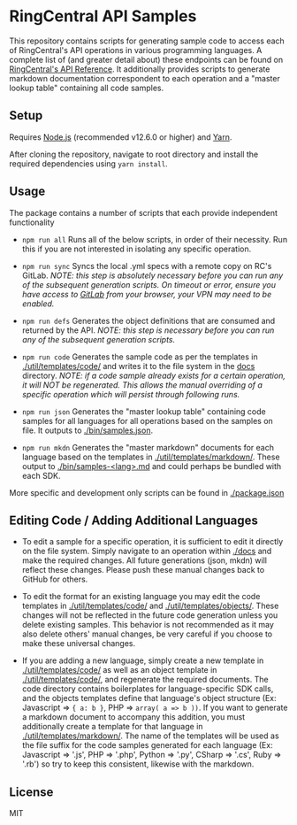 # RingCentral API Samples

This repository contains scripts for generating sample code to access each of RingCentral's API operations in various programming languages.
A complete list of (and greater detail about) these endpoints can be found on [RingCentral's API Reference](https://developers.ringcentral.com/api-reference/).
It additionally provides scripts to generate markdown documentation correspondent to each operation and a "master lookup table" containing all code samples.

## Setup

Requires [Node.js](https://nodejs.org/en/) (recommended v12.6.0 or higher) and [Yarn](https://yarnpkg.com/en/docs/install).

After cloning the repository, navigate to root directory and install the required dependencies using `yarn install`.

## Usage

The package contains a number of scripts that each provide independent functionality

-   `npm run all`
    Runs all of the below scripts, in order of their necessity. Run this if you are not interested in isolating any specific operation.

-   `npm run sync`
    Syncs the local .yml specs with a remote copy on RC's GitLab. *NOTE: this step is absolutely necessary before you can run any of the subsequent generation scripts. On timeout or error, ensure you have access to [GitLab](https://git.ringcentral.com/) from your browser, your VPN may need to be enabled.*

-   `npm run defs`
    Generates the object definitions that are consumed and returned by the API. *NOTE: this step is necessary before you can run any of the subsequent generation scripts.*

-   `npm run code`
    Generates the sample code as per the templates in [./util/templates/code/]() and writes it to the file system in the [docs]() directory. *NOTE: if a code sample already exists for a certain operation, it will NOT be regenerated. This allows the manual overriding of a specific operation which will persist through following runs.*

-   `npm run json`
    Generates the "master lookup table" containing code samples for all languages for all operations based on the samples on file. It outputs to [./bin/samples.json]().

-   `npm run mkdn`
    Generates the "master markdown" documents for each language based on the templates in [./util/templates/markdown/](). These output to [./bin/samples-\<lang\>.md]() and could perhaps be bundled with each SDK.

More specific and development only scripts can be found in [./package.json]()

## Editing Code / Adding Additional Languages

-   To edit a sample for a specific operation, it is sufficient to edit it directly on the file system. Simply navigate to an operation within [./docs]() and make the required changes. All future generations (json, mkdn) will reflect these changes. Please push these manual changes back to GitHub for others.

-   To edit the format for an existing language you may edit the code templates in [./util/templates/code/]() and [./util/templates/objects/](). These changes will not be reflected in the future code generation unless you delete existing samples. This behavior is not recommended as it may also delete others' manual changes, be very careful if you choose to make these universal changes.

-   If you are adding a new language, simply create a new template in [./util/templates/code/]() as well as an object template in [./util/templates/code/](), and regenerate the required documents. The code directory contains boilerplates for language-specific SDK calls, and the objects templates define that language's object structure (Ex: Javascript => `{ a: b }`, PHP => `array( a => b ))`. If you want to generate a markdown document to accompany this addition, you must additionally create a template for that language in [./util/templates/markdown/](). The name of the templates will be used as the file suffix for the code samples generated for each language (Ex: Javascript => '.js', PHP => '.php', Python => '.py', CSharp => '.cs', Ruby => '.rb') so try to keep this consistent, likewise with the markdown.

## License

MIT
